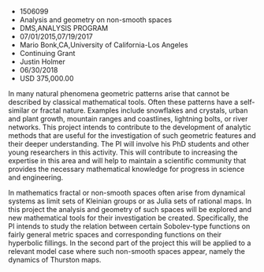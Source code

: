 
* 1506099
* Analysis and geometry on non-smooth spaces
* DMS,ANALYSIS PROGRAM
* 07/01/2015,07/19/2017
* Mario Bonk,CA,University of California-Los Angeles
* Continuing Grant
* Justin Holmer
* 06/30/2018
* USD 375,000.00

In many natural phenomena geometric patterns arise that cannot be described by
classical mathematical tools. Often these patterns have a self-similar or
fractal nature. Examples include snowflakes and crystals, urban and plant
growth, mountain ranges and coastlines, lightning bolts, or river networks. This
project intends to contribute to the development of analytic methods that are
useful for the investigation of such geometric features and their deeper
understanding. The PI will involve his PhD students and other young researchers
in this activity. This will contribute to increasing the expertise in this area
and will help to maintain a scientific community that provides the necessary
mathematical knowledge for progress in science and engineering.

In mathematics fractal or non-smooth spaces often arise from dynamical systems
as limit sets of Kleinian groups or as Julia sets of rational maps. In this
project the analysis and geometry of such spaces will be explored and new
mathematical tools for their investigation be created. Specifically, the PI
intends to study the relation between certain Sobolev-type functions on fairly
general metric spaces and corresponding functions on their hyperbolic fillings.
In the second part of the project this will be applied to a relevant model case
where such non-smooth spaces appear, namely the dynamics of Thurston maps.
